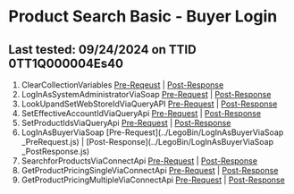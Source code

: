 # Product Search Basic - Buyer Login

## Last tested: 09/24/2024 on TTID 0TT1Q000004Es40

1. ClearCollectionVariables [Pre-Reqeust](../LegoBin/ClearCollectionVariables_PreRequest.js) | [Post-Response](../LegoBin/ClearCollectionVariables_PostResponse.js)
1. LogInAsSystemAdministratorViaSoap [Pre-Request](../LegoBin/LogInAsSystemAdministratorViaSoap_PreRequest.js) | [Post-Response](../LegoBin/LogInAsSystemAdministratorViaSoap_PostResponse.js)
1. LookUpandSetWebStoreIdViaQueryAPI [Pre-Request](../LegoBin/LookUpandSetWebStoreIdViaQueryAPI_PreRequest.js) | [Post-Response](../LegoBin/LookUpandSetWebStoreIdViaQueryAPI_PostResponse.js)
1. SetEffectiveAccountIdViaQueryApi [Pre-Request](../LegoBin/SetEffectiveAccountIdViaQueryApi_PreRequest.js) | [Post-Response](../LegoBin/SetEffectiveAccountIdViaQueryApi_PostResponse.js)
1. SetProductIdsViaQueryApi [Pre-Request](../LegoBin/SetProductIdsViaQueryApi_PreRequest.js) | [Post-Response](../LegoBin/SetProductIdsViaQueryApi_PostResponse.js)
1. LogInAsBuyerViaSoap [Pre-Request](../LegoBin/LogInAsBuyerViaSoap _PreRequest.js) | [Post-Response](../LegoBin/LogInAsBuyerViaSoap _PostResponse.js)
1. SearchforProductsViaConnectApi [Pre-Request](../LegoBin/SearchforProductsViaConnectApi_PreRequest.js) | [Post-Response](../LegoBin/SearchforProductsViaConnectApi_PostResponse.js)
1. GetProductPricingSingleViaConnectApi [Pre-Request](../LegoBin/XYZ_PreRequest.js) | [Post-Response](../LegoBin/XYZ_PostResponse.js)
1. GetProductPricingMultipleViaConnectApi [Pre-Request](../LegoBin/XYZ_PreRequest.js) | [Post-Response](../LegoBin/XYZ_PostResponse.js)